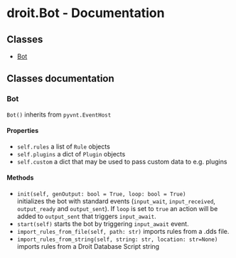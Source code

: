 # droit.Bot - Documentation

## Classes
- [Bot](#bot)

## Classes documentation
### Bot
`Bot()` inherits from `pyvnt.EventHost`
#### Properties
- `self.rules` a list of `Rule` objects
- `self.plugins` a dict of `Plugin` objects
- `self.custom` a dict that may be used to pass custom data to e.g. plugins

#### Methods
- `init(self, genOutput: bool = True, loop: bool = True)`  
initializes the bot with standard events (`input_wait`, `input_received`, `output_ready` and `output_sent`). If `loop` is set to `true` an action will be added to `output_sent` that triggers `input_await`.
- `start(self)` starts the bot by triggering `input_await` event.
- `import_rules_from_file(self, path: str)` imports rules from a .dds file.
- `import_rules_from_string(self, string: str, location: str=None)` imports rules from a Droit Database Script string